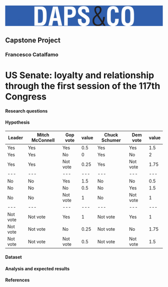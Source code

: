 ![Logo](fig/dapscologo.jpg)
## Capstone Project
### Francesco Catalfamo

# US Senate: loyalty and relationship through the first session of the 117th Congress

#### Research questions

#### Hypothesis
Leader|Mitch McConnell|Gop vote|value|Chuck Schumer|Dem vote|value
--- | --- | --- | --- |--- |--- |--- 
Yes | Yes | Yes | 0.5 | Yes | Yes | 1.5
Yes | Yes | No | 0 | Yes | No | 2
Yes | Yes | Not vote | 0.25 | Yes | Not vote | 1.75
--- | --- | --- | --- |--- |--- |--- 
No | No | Yes | 1.5 | No | No | 0.5
No | No | No | 0.5 | No | Yes | 1.5
No | No | Not vote | 1 | No | Not vote | 1
--- | --- | --- | --- |--- |--- |--- 
Not vote | Not vote | Yes | 1 | Not vote | Yes | 1
Not vote | Not vote | No |0.25 | Not vote | No | 1.75
Not vote | Not vote | Not vote | 0.5 | Not vote | Not vote | 1.5
#### Dataset

#### Analysis and expected results

#### References